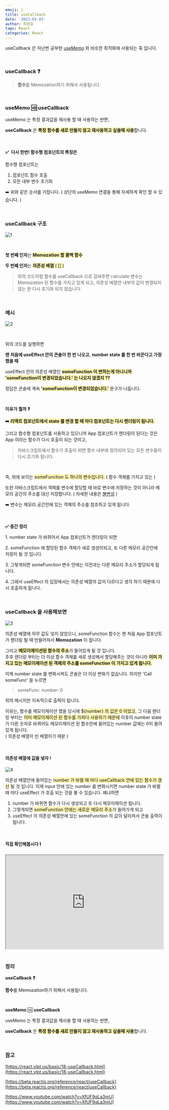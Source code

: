 ```yaml
---
emoji: 📖
title: useCallback
date: '2023-03-03'
author: 최현호
tags: React
categories: React
---
```


useCallback 은 지난번 공부한 [useMemo](https://choi-hyunho.com/react/react-useMemo/) 와 비슷한 최적화에 사용되는 훅 입니다.

<br>

### **useCallback ❓**

> **함수**를 Memozation하기 위해서 사용됩니다.

<br>

### **useMemo** 🆚 **useCallback**

useMemo 는 특정 결과값을 재사용 할 때 사용하는 반면,

**useCallback** 은 <span style='background-color : #fff5b1'>**특정 함수를 새로 만들지 않고 재사용하고 싶을때 사용**</span>합니다.

<br>

#### **✅  다시 한번! 함수형 컴포넌트의 특징은** 

함수형 컴포넌트는

1.  컴포넌트 함수 호출
2.  모든 내부 변수 초기화

➡️ 위와 같은 순서를 거칩니다. ( 상단의 useMemo 연결을 통해 자세하게 확인 할 수 있습니다. )

<br>

### **useCallback 구조**

![1](https://user-images.githubusercontent.com/87301268/224202452-3f8ef66a-4f19-426b-85e4-37ca57dd17a7.png)

<br>

**첫 번째 인자**는 <span style='background-color : #fff5b1'>**Memozation 할 콜백 함수**</span>

**두 번째 인자**는 <span style='background-color : #fff5b1'>**의존성 배열** ( \[\] )</span>

> 위의 코드처럼 함수를 useCallback 으로 감싸주면 calculate 변수는 Memozation 된 함수를 가지고 있게 되고, 의존성 배열안 내부의 값이 변경되지 않는 한 다시 초기화 되지 않습니다.

<br>

### **예시** 

![2](https://user-images.githubusercontent.com/87301268/224202511-48ae902f-a921-4fa6-9806-5d1372c7f0c1.png)

<br>

위의 코드를 실행하면

**맨 처음에 useEffect 안의 콘솔이 한 번 나오고**, **number state 를 한 번 바꾼다고 가정 했을 때**

useEffect 안의 의존성 배열인 <span style='background-color : #fff5b1'>**someFunction 이 변하는게 아니니까 'someFunction이 변경되었습니다.' 는 나오지 않겠지 ??**</span>

정답은 콘솔에 계속 <span style='background-color : #fff5b1'>**'someFunction이 변경되었습니다.'**</span> 문구가 나옵니다.

<br>

**이유가 뭘까 ❓**

**➡️ <span style='background-color : #fff5b1'>리액트 컴포넌트에서 state 를 변경 할 때 마다 컴포넌트는 다시 렌더링이 됩니다.</span>**

그리고 함수형 컴포넌트를 사용하고 있으니까 App 컴포넌트가 렌더링이 된다는 것은 App 이라는 함수가 다시 호출이 되는 것이고,

> 자바스크립트에서 함수가 호출이 되면 함수 내부에 정의되어 있는 모든 변수들이 다시 초기화 됩니다.

<br>

즉, 위에 보이는 <span style='background-color : #fff5b1'>someFunction 도 하나의 변수입니다.</span> ( 함수 객체를 가지고 있는 ) <br>

또한 자바스크립트에서 객체를 변수에 할당할 때 바로 변수에 저장하는 것이 아니라 메모리 공간의 주소를 대신 저장합니다. ( 자세한 내용은 [불변성](https://choi-hyunho.com/react-immutability/) )

➡️ 변수는 메모리 공간안에 있는 객체의 주소를 참조하고 있게 됩니다.

<br>

**✅ 중간 정리**

1\. number state 가 바뀌어서 App 컴포넌트가 렌더링이 되면

2\. someFunction 에 할당된 함수 객체가 새로 생성이되고, 또 다른 메모리 공간안에 저장이 될 것 입니다.

3\. 그렇게되면 someFunction 변수 안에는 이전과는 다른 메모리 주소가 할당되게 됩니다.

4\. 그래서 useEffect 의 입장에서는 의존성 배열의 값이 다르다고 생각 하기 때문에 다시 호출하게 됩니다.

<br>

### **useCallback 을 사용해보면**

![3](https://user-images.githubusercontent.com/87301268/224202550-200e22d0-b66d-401c-90d9-0654e33dba91.png)

의존성 배열에 아무 값도 넣지 않았으니, someFunction 함수는 맨 처음 App 컴포넌트가 렌더링 될 때 만들어져서 **Memozation** 이 됩니다.

그리고<span style='background-color : #fff5b1'> **메모이제이션된 함수의 주소**</span>가 들어있게 될 것 입니다. <br> 추후 렌더링 부터는 더 이상 함수 객체를 새로 생성해서 할당해주는 것이 아니라 <span style='background-color : #fff5b1'>**이미 가지고 있는 메모이제이션 된 객체의 주소를 someFunction 이 가지고 있게 됩니다.**</span>

이제 number state 를 변화시켜도 콘솔은 더 이상 변화가 없습니다. 하지만 'Call someFunc' 을 누르면

> someFunc: number: 0

위의 메시지만 지속적으로 출력이 됩니다. <br>

이유는, 함수를 메모이제이션 했을 당시에 <span style='background-color : #fff5b1'>${number} 의 값은 0 이었고</span>, 그 다음 렌더링 부터는 <span style='background-color : #fff5b1'>이미 메모이제이션 된 함수를 가져다 사용하기 때문에</span> 이후의 number state 가 다른 숫자로 바뀌어도 메모이제이션 된 함수안에 들어있는 number 값에는 0이 들어있게 됩니다. <br> ( 의존성 배열이 빈 배열이기 때문 )

<br>

#### **의존성 배열에 값을 넣자 !**

![4](https://user-images.githubusercontent.com/87301268/224202583-6dd5e66a-8e91-4370-9ee4-338692274cbf.png)

의존성 배열안에 들어있는 <span style='background-color : #fff5b1'>number 가 바뀔 때 마다 useCallback 안에 있는 함수가 갱신</span> 될 것 입니다. 이제 input 안에 있는 number 를 변화시키면 number state 가 바뀔 때 마다 useEffect 가 호출 되는 것을 볼 수 있습니다. 왜냐하면

1.  number 가 바뀌면 함수가 다시 생성되고 또 다시 메모이제이션 됩니다.
2.  그렇게되면 <span style='background-color : #fff5b1'>someFunction 안에는 새로운 메모리 주소</span>가 들어가게 되고
3.  useEffect 의 의존성 배열안에 있는 someFunction 의 값이 달라져서 콘솔 출력이 됩니다.

<br>

#### **직접 확인해봅시다 ❗️**

<iframe width='100%' height='300px' src="https://codesandbox.io/embed/usecallback-1-5odvu3?fontsize=14&amp;hidenavigation=1&amp;theme=dark"></iframe>

<br>
<br>

### **정리**

**useCallback ❓**

**함수**를 Memozation하기 위해서 사용됩니다.

<br>

**useMemo** 🆚 **useCallback**

useMemo 는 특정 결과값을 재사용 할 때 사용하는 반면,

**useCallback** 은 <span style='background-color : #fff5b1'>**특정 함수를 새로 만들지 않고 재사용하고 싶을때 사용**</span>합니다.

<br>

### **참고**

[https://react.vlpt.us/basic/18-useCallback.html](https://react.vlpt.us/basic/18-useCallback.html)

[https://beta.reactjs.org/reference/react/useCallback](https://beta.reactjs.org/reference/react/useCallback)

[https://www.youtube.com/watch?v=XfUF9qLa3mU](https://www.youtube.com/watch?v=XfUF9qLa3mU)

<br>

```toc

```
